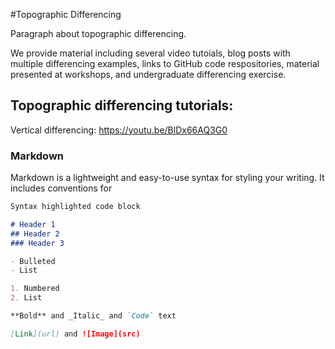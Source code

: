 #Topographic Differencing 

Paragraph about topographic differencing. 

We provide material including several video tutoials, blog posts with multiple differencing examples, links to GitHub code respositories, material presented at workshops, and undergraduate differencing exercise. 

## Topographic differencing tutorials: 

Vertical differencing: https://youtu.be/BlDx66AQ3G0


### Markdown

Markdown is a lightweight and easy-to-use syntax for styling your writing. It includes conventions for

```markdown
Syntax highlighted code block

# Header 1
## Header 2
### Header 3

- Bulleted
- List

1. Numbered
2. List

**Bold** and _Italic_ and `Code` text

[Link](url) and ![Image](src)
```


